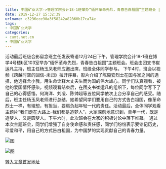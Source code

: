 ```yaml
---
title: 中国矿业大学->管理学院会计18-1班举办“缅怀革命先烈，青春告白祖国”主题班会 | cumt.net.cn
date: 2019-12-27 15:32:39
urlname: c3236ece90a3f58242a82860b17ca74e
tags: 
- 中国矿业大学
categories:
- cumt.net.cn
- 中国矿业大学
---
```

活动最后班级合影留念班主任发表寄语12月24日下午，管理学院会计18-1班在博学4号楼b区103室举办“缅怀革命先烈，青春告白祖国”主题班会。班会由团支书崔运凡主持，班主任杨玉凤老师应邀出席，班级全体同学参与。 下午4时，班会以视频《跨越时空的回信–未归》拉开序幕，影片介绍了陈毅安烈士在国与家之间的选择，他选择舍小我，用生命诠释大丈夫生而为国的伟大雄心。同学们认真观看，被他的爱国情怀感染。视频观看结束后，在团支书崔运凡的组织下，每位同学写下了自己的心得感悟。何海洋、刘凌、陈帅超等五位同学依次上台分享自己的感受。随后，班主任杨玉凤老师进行总结，她希望同学们要用自己的方式告白祖国，像革命烈士一样，有理想，有担当，要肩负起年轻一代的责任。活动最后，全体同学观看主题片“我们走在大路上–我们都是追梦人”，大家深刻地意识到，青年一代，既是追梦人，又是圆梦人。下午六时，此次班会在大家的积极讨论中落下帷幕。 通过本次主题班会，同学们增强了自身使命感和责任感，同学们纷纷表示要铭记历史，珍爱和平，用自己的方式告白祖国，为中国梦的实现贡献自己的青春力量。  

![图](http://xwzx.cumt.edu.cn/_upload/article/images/e1/1d/262fce9a4efe8e025e36cac633c6/fd65790f-b4fc-4e37-8694-0615b03a2cb5.jpg)

![图](http://xwzx.cumt.edu.cn/_upload/article/images/e1/1d/262fce9a4efe8e025e36cac633c6/95580084-29b4-4817-bfcb-67a52a2714d5.jpg)

[转入文章首发地址](http://xwzx.cumt.edu.cn/7b/5c/c523a555868/page.htm)